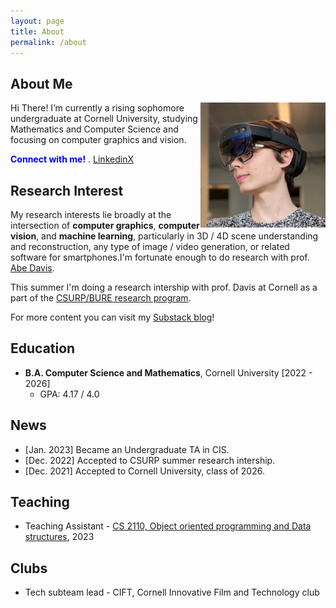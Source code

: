 ```yaml
---
layout: page
title: About
permalink: /about
---
```


## About Me

<img align="right" width="200" height="200" src="/assets/pfp.png">
Hi There! I’m currently a rising sophomore undergraduate at Cornell University, studying Mathematics and Computer Science and focusing on computer graphics and vision.


<span style="color:blue"> **Connect with me!** </span>.
[Linkedin](https://www.linkedin.com/in/zigakovacic/)[X](https://twitter.com/zzigakovacic)



## Research Interest
My research interests lie broadly at the intersection of **computer graphics**, **computer vision**, and **machine learning**, particularly in 3D / 4D scene understanding and reconstruction, any type of image / video generation, or related software for smartphones.I'm fortunate enough to do research with prof. [Abe Davis](http://abedavis.com/).

This summer I'm doing a research intership with prof. Davis at Cornell as a part of the [CSURP/BURE research program](https://www.cs.cornell.edu/undergrad/uresch/cornell-bowers-cis-undergraduate-research-experience-bure).


For more content you can visit my [Substack blog](https://zzigak.substack.com/)!

## Education
- **B.A. Computer Science and Mathematics**, Cornell University [2022 - 2026]
    - GPA: 4.17 / 4.0

## News
- [Jan. 2023] Became an Undergraduate TA in CIS.
- [Dec. 2022] Accepted to CSURP summer research intership.
- [Dec. 2021] Accepted to Cornell University, class of 2026.


## Teaching
 - Teaching Assistant - [CS 2110, Object oriented programming and Data structures](https://www.cs.cornell.edu/courses/cs2110/2023sp/), 2023

## Clubs
-  Tech subteam lead - CIFT, Cornell Innovative Film and Technology club
